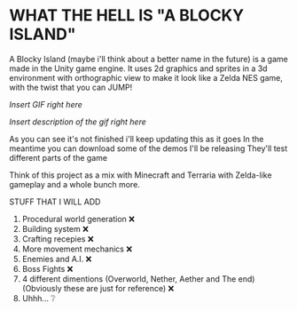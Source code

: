 # WHAT THE HELL IS "A BLOCKY ISLAND"
A Blocky Island (maybe i'll think about a better name in the future) is a game made in the Unity game engine.
It uses 2d graphics and sprites in a 3d environment with orthographic view to make it look like a Zelda NES game, with the twist that you can JUMP!

*Insert GIF right here*

*Insert description of the gif right here*

As you can see it's not finished
i'll keep updating this as it goes
In the meantime you can download some of the demos I'll be releasing
They'll test different parts of the game

Think of this project as a mix with Minecraft and Terraria with Zelda-like gameplay and a whole bunch more. 

STUFF THAT I WILL ADD
1. Procedural world generation ❌
2. Building system ❌
3. Crafting recepies ❌
4. More movement mechanics ❌
5. Enemies and A.I. ❌
6. Boss Fights ❌
7. 4 different dimentions (Overworld, Nether, Aether and The end) (Obviously these are just for reference) ❌
8. Uhhh... ❔
